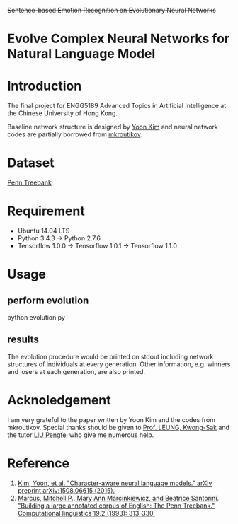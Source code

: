 ~~Sentence-based Emotion Recognition on Evolutionary Neural Networks~~

Evolve Complex Neural Networks for Natural Language Model
=====
# Introduction
The final project for ENGG5189 Advanced Topics in Artificial Intelligence at the Chinese University of Hong Kong.

Baseline network structure is designed by [Yoon Kim](https://github.com/yoonkim/lstm-char-cnn) and neural network codes are partially borrowed from [mkroutikov](https://github.com/mkroutikov/tf-lstm-char-cnn).

# Dataset
[Penn Treebank](https://catalog.ldc.upenn.edu/ldc99t42)

# Requirement
* Ubuntu 14.04 LTS
* Python 3.4.3 -> Python 2.7.6
* Tensorflow 1.0.0 -> Tensorflow 1.0.1 -> Tensorflow 1.1.0

# Usage
## perform evolution
python evolution.py
## results
The evolution procedure would be printed on stdout including network structures of individuals at every generation. Other information, e.g. winners and losers at each generation, are also printed.

# Acknoledgement
I am very grateful to the paper written by Yoon Kim and the codes from mkroutikov. Special thanks should be given to [Prof. LEUNG, Kwong-Sak](http://www.cs.cuhk.edu.hk/~ksleung/) and the tutor [LIU Pengfei](https://scholar.google.com.hk/citations?hl=en&view_op=list_works&gmla=AJsN-F7ES3mHLxTANgDceXsyYFXLlCm89-AxyODSAFmmHYwsbOUzVY169qXqlgozcpk6JBmvDXMgVi3bT26sxJlu6BIrnq3eZA&user=Jr-faBMAAAAJ) who give me numerous help.

# Reference
1. [Kim, Yoon, et al. "Character-aware neural language models." arXiv preprint arXiv:1508.06615 (2015).](https://arxiv.org/abs/1508.06615)
2. [Marcus, Mitchell P., Mary Ann Marcinkiewicz, and Beatrice Santorini. "Building a large annotated corpus of English: The Penn Treebank." Computational linguistics 19.2 (1993): 313-330.](http://dl.acm.org/citation.cfm?id=972475)

